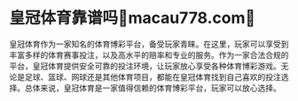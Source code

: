 # 皇冠体育靠谱吗💯macau778.com💯

皇冠体育作为一家知名的体育博彩平台，备受玩家青睐。在这里，玩家可以享受到丰富多样的体育赛事投注，以及高水平的赔率和专业的服务。作为一家合法合规的平台，皇冠体育提供安全可靠的投注环境，让玩家放心享受各种体育博彩游戏。无论是足球、篮球、网球还是其他体育项目，都能在皇冠体育找到自己喜欢的投注选择。总体来说，皇冠体育是一家值得信赖的体育博彩平台，玩家可以放心选择。